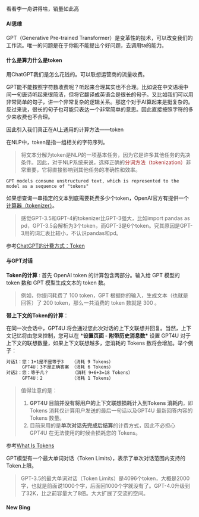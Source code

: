 看看李一舟讲得啥，销量如此高

#### AI思维

GPT（Generative Pre-trained Transformer）是变革性的技术，可以改变我们的工作流。唯一的问题是在于你能不能提出个好问题，去调用ta的能力。

#### 什么是算力什么是token

用ChatGPT我们是怎么花钱的。可以联想运营商的流量收费。

GPT能不能按照字符数收费呢？听起来合理其实也不合理。比如说在中文语境中间一句唐诗听起来很简洁，但将它翻译成英语会是很长的句子。又比如我们可以用非常简单的句子，讲一个非常复杂的逻辑关系。那这个对于AI算起来是挺复杂的。反过来说，很长的句子也可能只表达一个非常简单的意思。因此直接按照字符的多少来收费也不合理。

因此引入我们真正在AI上通用的计算方法——token

在NLP中，token是指一组相关的字符序列。

> 将文本分解为token是NLP的一项基本任务，因为它是许多其他任务的先决条件。因此，对于NLP系统来说，选择正确的<font color="brown">分词方法（tokenization）</font>非常重要，它将直接影响到其他任务的准确性和效率。

`GPT models consume unstructured text, which is represented to the model as a sequence of "tokens"`

如果想查询一串指定的文本到底需要耗费多少个token，OpenAI官方有提供一个[计算器（tokenizer）](https://platform.openai.com/tokenizer)。

> 感觉GPT-3.5和GPT-4的tokenizer比GPT-3强大，比如import pandas as pd，GPT-3.5会解析为3个token，而GPT-3是6个token。究其原因是GPT-3用的词汇表比较小，不认识pandas和pd。

参考[ChatGPT的计费方式：Token](https://www.aiyzh.com/chatgpt/88/)

#### 与GPT对话

**Token的计算** : 首先 OpenAI token 的计算包含两部分。输入给 GPT 模型的 token 数和 GPT 模型生成文本的 token 数。

>例如，你提问耗费了 100 token，GPT 根据你的输入，生成文本（也就是回答）了 200 token，那么一共消费的 token 数就是 300 。

**带上下文的Token的计算**：

在同一次会话中，GPT4U 将会通过您此次对话的上下文联想并回复。当然，上下文记忆将由您来控制，您可以在 ***设置页面 - 附带历史消息数\*** 设置 GPT4U 对于上下文的联想数量，如果上下文联想越多，您消耗的 Tokens 数将会增加。举个例子：

```markdown
对话1：您：1+1是不是等于3   （消耗 9 Tokens）
      GPT4U：3不是正确答案 （消耗 6 Tokens）
对话2：您：等于几？         （消耗 9+6+3=18 Tokens）
      GPT4U：2           （消耗 1 Tokens）
```

> 值得注意的是：
>
> 1. **GPT4U 目前并没有将用户的上下文联想损耗计入到Tokens 消耗内**，即Tokens 消耗仅计算用户发送的最后一句话以及GPT4U 最新回答内容的Tokens 数量。
> 2. 目前采用的是**单次对话先完成后结算**的计费方式，因此不必担心 GPT4U 在无法使用的时候会损耗您的 Tokens。

参考[What Is Tokens](https://afdian.net/p/87981998dc2611edaa3c52540025c377)

GPT模型有一个最大单词对话（Token Limits），表示了单次对话范围内支持的Token上限。

> GPT-3.5的最大单词对话（Token Limits）是4096个token，大概是2000字，也就是前面说1000个字，后面回1000个字就没有了。GPT-4.0升级到了32K，比之前容量大了8倍。大大扩展了交流的空间。

#### New Bing


